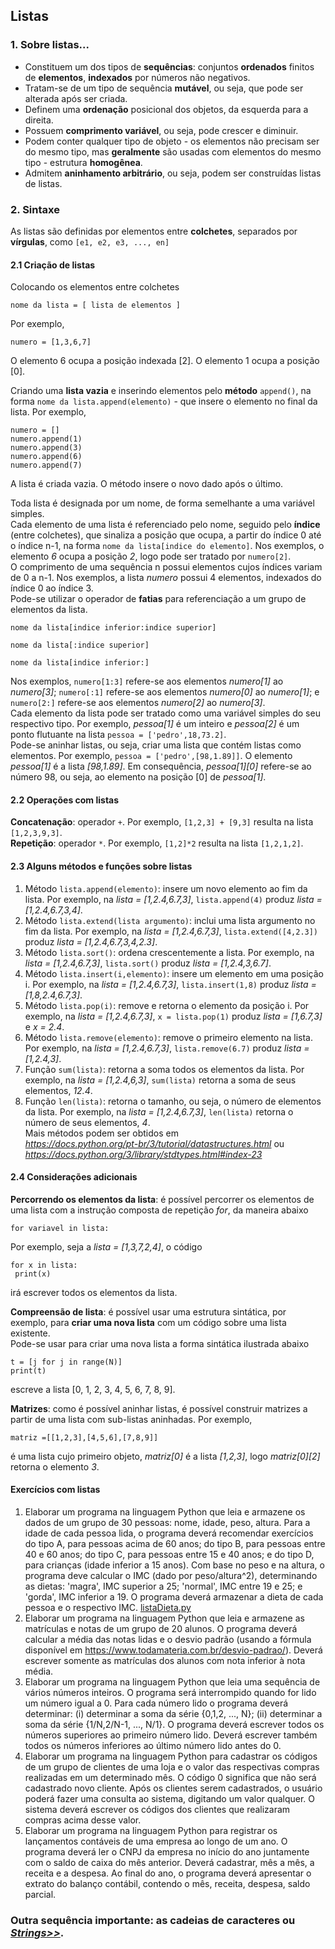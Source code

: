 ## Listas 

### 1. Sobre listas...
- Constituem um dos tipos de **sequências**: conjuntos **ordenados** finitos de **elementos**, **indexados** por números não negativos.   
- Tratam-se de um tipo de sequência **mutável**, ou seja, que pode ser alterada após ser criada. 
- Definem uma **ordenação** posicional dos objetos, da esquerda para a direita. 
- Possuem **comprimento variável**, ou seja, pode crescer e diminuir.
- Podem conter qualquer tipo de objeto - os elementos não precisam ser do mesmo tipo, mas **geralmente** são usadas com elementos do mesmo tipo - estrutura **homogênea**.
- Admitem **aninhamento arbitrário**, ou seja, podem ser construídas listas de listas.

### 2. Sintaxe  
As listas são definidas por elementos entre **colchetes**, separados por **vírgulas**, como `[e1, e2, e3, ..., en]`  

#### 2.1 Criação de listas
Colocando os elementos entre colchetes  
```
nome da lista = [ lista de elementos ]
```
Por exemplo,  
```
numero = [1,3,6,7]
```
O elemento 6 ocupa a posição indexada [2]. O elemento 1 ocupa a posição [0].  

Criando uma **lista vazia** e inserindo elementos pelo **método** `append()`, na forma `nome da lista.append(elemento)` - que insere o elemento no final da lista.  Por exemplo,
```
numero = []
numero.append(1)
numero.append(3)
numero.append(6)
numero.append(7)
```
A lista é criada vazia. O método insere o novo dado após o último.  

Toda lista é designada por um nome, de forma semelhante a uma variável simples.   
Cada elemento de uma lista é referenciado pelo nome, seguido pelo **índice** (entre colchetes), que sinaliza a posição que ocupa, a partir do índice 0 até o índice n-1, na forma `nome da lista[indice do elemento]`. Nos exemplos, o elemento *6* ocupa a posição *2*, logo pode ser tratado por `numero[2]`.    
O comprimento de uma sequência n possui elementos cujos índices variam de 0 a n-1. Nos exemplos, a lista *numero* possui 4 elementos, indexados do índice 0 ao índice 3.  
Pode-se utilizar o operador de **fatias** para referenciação a um grupo de elementos da lista.
```
nome da lista[indice inferior:indice superior]
```

```
nome da lista[:indice superior]
```

```
nome da lista[indice inferior:]
```
Nos exemplos, `numero[1:3]` refere-se aos elementos *numero[1]* ao *numero[3]*; `numero[:1]` refere-se aos elementos *numero[0]* ao *numero[1]*; e `numero[2:]` refere-se aos elementos *numero[2]* ao *numero[3]*.  
Cada elemento da lista pode ser tratado como uma variável simples do seu respectivo tipo. Por exemplo, *pessoa[1]* é um inteiro e *pessoa[2]* é um ponto flutuante na lista `pessoa = ['pedro',18,73.2]`.  
Pode-se aninhar listas, ou seja, criar uma lista que contém listas como elementos. Por exemplo, `pessoa = ['pedro',[98,1.89]]`. O elemento *pessoa[1]* é a lista *[98,1.89]*. Em consequência, *pessoa[1][0]* refere-se ao número 98, ou seja, ao elemento na posição [0] de *pessoa[1]*.    

#### 2.2 Operações com listas
**Concatenação**: operador `+`. Por exemplo, `[1,2,3] + [9,3]` resulta na lista `[1,2,3,9,3]`.  
**Repetição**: operador `*`. Por exemplo, `[1,2]*2` resulta na lista `[1,2,1,2]`.  

#### 2.3 Alguns métodos e funções sobre listas  
1. Método `lista.append(elemento)`: insere um novo elemento ao fim da lista. Por exemplo, na *lista = [1,2.4,6.7,3]*, `lista.append(4)` produz *lista = [1,2.4,6.7,3,4]*. 
2. Método `lista.extend(lista argumento)`: inclui uma lista argumento no fim da lista. Por exemplo, na *lista = [1,2.4,6.7,3]*, `lista.extend([4,2.3])` produz *lista = [1,2.4,6.7,3,4,2.3]*.  
3. Método `lista.sort()`: ordena crescentemente a lista. Por exemplo, na *lista = [1,2.4,6.7,3]*, `lista.sort()` produz *lista = [1,2.4,3,6.7]*.  
4. Método `lista.insert(i,elemento)`: insere um elemento em uma posição i. Por exemplo, na *lista = [1,2.4,6.7,3]*, `lista.insert(1,8)` produz *lista = [1,8,2.4,6.7,3]*. 
5. Método `lista.pop(i)`: remove e retorna o elemento da posição i. Por exemplo, na *lista = [1,2.4,6.7,3]*, `x = lista.pop(1)` produz *lista = [1,6.7,3]* e *x = 2.4*.  
6. Método `lista.remove(elemento)`: remove o primeiro elemento na lista. Por exemplo, na *lista = [1,2.4,6.7,3]*, `lista.remove(6.7)` produz *lista = [1,2.4,3]*.
7. Função `sum(lista)`: retorna a soma todos os elementos da lista. Por exemplo, na *lista = [1,2.4,6,3]*, `sum(lista)` retorna a soma de seus elementos, *12.4*.  
8. Função `len(lista)`: retorna o tamanho, ou seja, o número de elementos da lista. Por exemplo, na *lista = [1,2.4,6.7,3]*, `len(lista)` retorna o número de seus elementos, *4*.  
Mais métodos podem ser obtidos em  
 *<https://docs.python.org/pt-br/3/tutorial/datastructures.html>* ou  
 *<https://docs.python.org/3/library/stdtypes.html#index-23>*

#### 2.4 Considerações adicionais
**Percorrendo os elementos da lista**: é possível percorrer os elementos de uma lista com a instrução composta de repetição *for*, da maneira abaixo  
```
for variavel in lista:
```
Por exemplo, seja a *lista = [1,3,7,2,4]*, o código
```
for x in lista:
 print(x)
```
irá escrever todos os elementos da lista.  

**Compreensão de lista**: é possível usar uma estrutura sintática, por exemplo, para **criar uma nova lista** com um código sobre uma lista existente.  
Pode-se usar para criar uma nova lista a forma sintática ilustrada abaixo
```
t = [j for j in range(N)]
print(t)
```
escreve a lista [0, 1, 2, 3, 4, 5, 6, 7, 8, 9].  

**Matrizes**: como é possível aninhar listas, é possível construir matrizes a partir de uma lista com sub-listas aninhadas. Por exemplo,  
```
matriz =[[1,2,3],[4,5,6],[7,8,9]]
```
é uma lista cujo primeiro objeto, *matriz[0]* é a lista *[1,2,3]*, logo *matriz[0][2]* retorna o elemento *3*. 

#### Exercícios com listas  
1. Elaborar um programa na linguagem Python que leia e armazene os dados de um grupo de 30 pessoas: nome, idade, peso, altura. Para a idade de cada pessoa lida, o programa deverá recomendar exercícios do tipo A, para pessoas acima de 60 anos; do tipo B, para pessoas entre 40 e 60 anos; do tipo C, para pessoas entre 15 e 40 anos; e do tipo D, para crianças (idade inferior a 15 anos). Com base no peso e na altura, o programa deve calcular o IMC (dado por peso/altura^2), determinando as dietas: 'magra', IMC superior a 25; 'normal', IMC entre 19 e 25; e 'gorda', IMC inferior a 19. O programa deverá armazenar a dieta de cada pessoa e o respectivo IMC.  [listaDieta.py](https://github.com/claytonjasilva/prog_exemplos/blob/main/listaDieta.py)
2. Elaborar um programa na linguagem Python que leia e armazene as matrículas e notas de um grupo de 20 alunos. O programa deverá calcular a média das notas lidas e o desvio padrão (usando a fórmula disponível em <https://www.todamateria.com.br/desvio-padrao/>). Deverá escrever somente as matrículas dos alunos com nota inferior à nota média.
3. Elaborar um programa na linguagem Python que leia uma sequência de vários números inteiros. O programa será interrompido quando for lido um número igual a 0. Para cada número lido o programa deverá determinar: (i) determinar a soma da série {0,1,2, ..., N}; (ii) determinar a soma da série {1/N,2/N-1, ..., N/1}. O programa deverá escrever todos os números superiores ao primeiro número lido. Deverá escrever também todos os números inferiores ao último número lido antes do 0.
4. Elaborar um programa na linguagem Python para cadastrar os códigos de um grupo de clientes de uma loja e o valor das respectivas compras realizadas em um determinado mês. O código 0 significa que não será cadastrado novo cliente. Após os clientes serem cadastrados, o usuário poderá fazer uma consulta ao sistema, digitando um valor qualquer. O sistema deverá escrever os códigos dos clientes que realizaram compras acima desse valor.
5. Elaborar um programa na linguagem Python para registrar os lançamentos contáveis de uma empresa ao longo de um ano. O programa deverá ler o CNPJ da empresa no início do ano juntamente com o saldo de caixa do mês anterior. Deverá cadastrar, mês a mês, a receita e a despesa. Ao final do ano, o programa deverá apresentar o extrato do balanço contábil, contendo o mês, receita, despesa, saldo parcial.  

### Outra sequência importante: as cadeias de caracteres ou *[Strings>>](prog_str.md)*.
